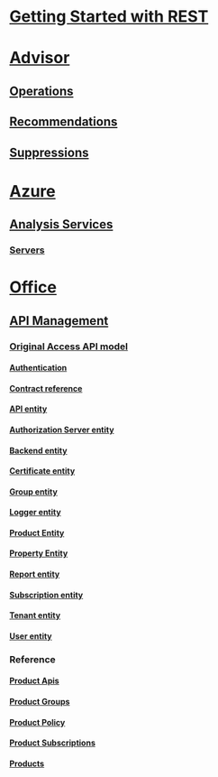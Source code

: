 # [Getting Started with REST](../index.md)
# [Advisor](../docs-ref-conceptual/advisor/index.md)
## [Operations](advisor/Operations.json)
## [Recommendations](advisor/Recommendations.json)
## [Suppressions](advisor/Suppressions.json)
# [Azure](../index.md)
## [Analysis Services](../docs-ref-conceptual/analysisservices/index.md)
### [Servers](analysisservices/Servers.json)
# [Office](../index.md)
## [API Management](../docs-ref-conceptual/apimanagement/index.md)
### [Original Access API model](../docs-ref-conceptual/apimanagement/ApiManagementREST/API-Management-REST.md)
#### [Authentication](../docs-ref-conceptual/apimanagement/ApiManagementREST/Azure-API-Management-REST-API-Authentication.md)
#### [Contract reference](../docs-ref-conceptual/apimanagement/ApiManagementREST/Azure-API-Management-REST-API-contract-reference.md)
#### [API entity](../docs-ref-conceptual/apimanagement/ApiManagementREST/Azure-API-Management-REST-API-API-entity.md)
#### [Authorization Server entity](../docs-ref-conceptual/apimanagement/ApiManagementREST/Azure-API-Management-REST-API-Authorization-Server-entity.md)
#### [Backend entity](../docs-ref-conceptual/apimanagement/ApiManagementREST/Azure-API-Management-REST-API-Backend-entity.md)
#### [Certificate entity](../docs-ref-conceptual/apimanagement/ApiManagementREST/Azure-API-Management-REST-API-Certificate-entity.md)
#### [Group entity](../docs-ref-conceptual/apimanagement/ApiManagementREST/Azure-API-Management-REST-API-Group-entity.md)
#### [Logger entity](../docs-ref-conceptual/apimanagement/ApiManagementREST/Azure-API-Management-REST-API-Logger-entity.md)
#### [Product Entity](../docs-ref-conceptual/apimanagement/ApiManagementREST/Azure-API-Management-REST-API-Product-Entity.md)
#### [Property Entity](../docs-ref-conceptual/apimanagement/ApiManagementREST/Azure-API-Management-REST-API-Property-Entity.md)
#### [Report entity](../docs-ref-conceptual/apimanagement/ApiManagementREST/Azure-API-Management-REST-API-Report-entity.md)
#### [Subscription entity](../docs-ref-conceptual/apimanagement/ApiManagementREST/Azure-API-Management-REST-API-Subscription-entity.md)
#### [Tenant entity](../docs-ref-conceptual/apimanagement/ApiManagementREST/Azure-API-Management-REST-API-Tenant-entity.md)
#### [User entity](../docs-ref-conceptual/apimanagement/ApiManagementREST/Azure-API-Management-REST-API-User-entity.md)
### Reference
#### [Product Apis](apimanagement/ProductApis.json)
#### [Product Groups](apimanagement/ProductGroups.json)
#### [Product Policy](apimanagement/ProductPolicy.json)
#### [Product Subscriptions](apimanagement/ProductSubscriptions.json)
#### [Products](apimanagement/Products.json)
